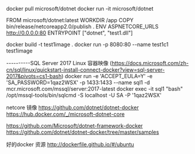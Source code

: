 docker pull  microsoft/dotnet 
docker run -it  microsoft/dotnet

FROM microsoft/dotnet:latest
WORKDIR /app
COPY bin/release/netcoreapp2.0/publish .
ENV ASPNETCORE_URLS http://0.0.0.0:80
ENTRYPOINT ["dotnet", "test1.dll"]

docker build -t test1image .
docker run -p 8080:80 --name test1c1 test1image





----------SQL Server 2017 Linux 容器映像  (https://docs.microsoft.com/zh-cn/sql/linux/quickstart-install-connect-docker?view=sql-server-2017&pivots=cs1-bash)
docker run -e 'ACCEPT_EULA=Y' -e 'SA_PASSWORD=1qaz2WSX'  -p 1433:1433 --name sql1  -d mcr.microsoft.com/mssql/server:2017-latest
docker exec -it sql1 "bash"
/opt/mssql-tools/bin/sqlcmd -S localhost -U SA -P '1qaz2WSX'

netcore 镜像
https://github.com/dotnet/dotnet-docker
https://hub.docker.com/_/microsoft-dotnet-core

https://github.com/Microsoft/dotnet-framework-docker
https://github.com/dotnet/dotnet-docker/tree/master/samples



好的docker 资源
http://dockerfile.github.io/#/ubuntu